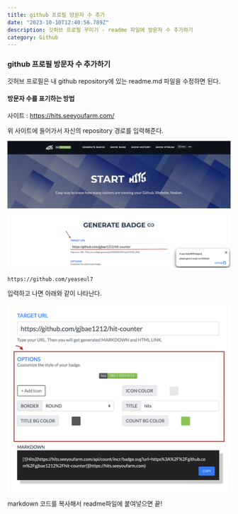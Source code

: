 ```yaml
---
title: github 프로필 방문자 수 추가
date: "2023-10-10T12:40:56.789Z"
description: 깃허브 프로필 꾸미기 - readme 파일에 방문자 수 추가하기
category: Github
---
```


### github 프로필 방문자 수 추가하기

깃허브 프로필은 내 github repository에 있는 readme.md 파일을 수정하면 된다.

#### 방문자 수를 표기하는 방법

사이트 : https://hits.seeyoufarm.com/

위 사이트에 들어가서 자신의 repository 경로를 입력해준다.

![seeyoufarm사이트이미지](../github-profile-visitant/profileVisitor.png)

```
https://github.com/yeaseul7
```

입력하고 나면 아래와 같이 나타난다.

![seeyoufarm사이트이미지](../github-profile-visitant/visitorMd.png)

markdown 코드를 복사해서 readme파일에 붙여넣으면 끝!
